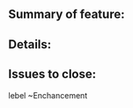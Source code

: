 ## Summary of feature:
<!-- Summarise the additional feature that has been added. -->
## Details:
<!-- Provide a description of what the feature does and how. -->
## Issues to close:
<!-- Link any additional issues this branch closes -->

lebel ~Enchancement